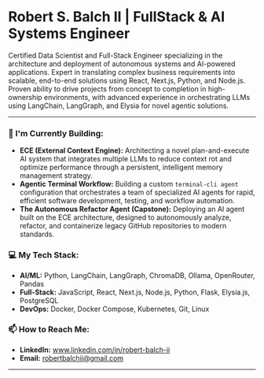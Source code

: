 # Robert S. Balch II | FullStack & AI Systems Engineer

Certified Data Scientist and Full-Stack Engineer specializing in the architecture and deployment of autonomous systems and AI-powered applications. Expert in translating complex business requirements into scalable, end-to-end solutions using React, Next.js, Python, and Node.js. Proven ability to drive projects from concept to completion in high-ownership environments, with advanced experience in orchestrating LLMs using LangChain, LangGraph, and Elysia for novel agentic solutions.

---

### 🔭 I'm Currently Building:

-   **ECE (External Context Engine):** Architecting a novel plan-and-execute AI system that integrates multiple LLMs to reduce context rot and optimize performance through a persistent, intelligent memory management strategy.
-   **Agentic Terminal Workflow:** Building a custom `terminal-cli agent` configuration that orchestrates a team of specialized AI agents for rapid, efficient software development, testing, and workflow automation.
-   **The Autonomous Refactor Agent (Capstone):** Deploying an AI agent built on the ECE architecture, designed to autonomously analyze, refactor, and containerize legacy GitHub repositories to modern standards.

### 💻 My Tech Stack:

-   **AI/ML:** Python, LangChain, LangGraph, ChromaDB, Ollama, OpenRouter, Pandas
-   **Full-Stack:** JavaScript, React, Next.js, Node.js, Python, Flask, Elysia.js, PostgreSQL
-   **DevOps:** Docker, Docker Compose, Kubernetes, Git, Linux

### 📫 How to Reach Me:

-   **LinkedIn:** www.linkedin.com/in/robert-balch-ii
-   **Email:** robertbalchii@gmail.com

---
